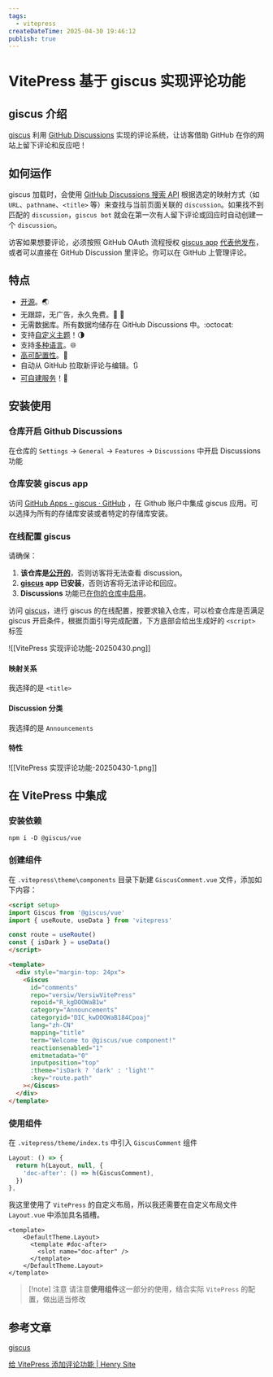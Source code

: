 ```yaml
---
tags:
  - vitepress
createDateTime: 2025-04-30 19:46:12
publish: true
---
```


# VitePress 基于 giscus 实现评论功能

## giscus 介绍

[giscus](https://giscus.app/zh-CN) 利用 [GitHub Discussions](https://docs.github.com/en/discussions) 实现的评论系统，让访客借助 GitHub 在你的网站上留下评论和反应吧！

## 如何运作

giscus 加载时，会使用 [GitHub Discussions 搜索 API](https://docs.github.com/en/graphql/guides/using-the-graphql-api-for-discussions#search) 根据选定的映射方式（如 `URL`、`pathname`、`<title>` 等）来查找与当前页面关联的 `discussion`。如果找不到匹配的 `discussion`，`giscus bot` 就会在第一次有人留下评论或回应时自动创建一个 `discussion`。

访客如果想要评论，必须按照 GitHub OAuth 流程授权 [giscus app](https://github.com/apps/giscus) [代表他发布](https://docs.github.com/en/developers/apps/identifying-and-authorizing-users-for-github-apps)，或者可以直接在 GitHub Discussion 里评论。你可以在 GitHub 上管理评论。

## 特点

- [开源](https://github.com/giscus/giscus)。🌏
- 无跟踪，无广告，永久免费。📡 🚫
- 无需数据库。所有数据均储存在 GitHub Discussions 中。:octocat:
- 支持[自定义主题](https://github.com/giscus/giscus/blob/main/ADVANCED-USAGE.md#data-theme)！🌗
- 支持[多种语言](https://github.com/giscus/giscus/blob/main/CONTRIBUTING.md#adding-localizations)。🌐
- [高可配置性](https://github.com/giscus/giscus/blob/main/ADVANCED-USAGE.md)。🔧
- 自动从 GitHub 拉取新评论与编辑。🔃
- [可自建服务](https://github.com/giscus/giscus/blob/main/SELF-HOSTING.md)！🤳


## 安装使用

### 仓库开启 Github Discussions

在仓库的 `Settings` -> `General` -> `Features` -> `Discussions` 中开启 Discussions 功能

### 仓库安装 giscus app

访问 [GitHub Apps - giscus · GitHub](https://github.com/apps/giscus) ，在 Github 账户中集成 giscus 应用。可以选择为所有的存储库安装或者特定的存储库安装。

### 在线配置 giscus

请确保：

1. **该仓库是[公开的](https://docs.github.com/en/github/administering-a-repository/managing-repository-settings/setting-repository-visibility#making-a-repository-public)**，否则访客将无法查看 discussion。
2. **[giscus](https://github.com/apps/giscus) app 已安装**，否则访客将无法评论和回应。
3. **Discussions** 功能已[在你的仓库中启用](https://docs.github.com/en/github/administering-a-repository/managing-repository-settings/enabling-or-disabling-github-discussions-for-a-repository)。

访问 [giscus](https://giscus.app/zh-CN)，进行 giscus 的在线配置，按要求输入仓库，可以检查仓库是否满足 giscus 开启条件，根据页面引导完成配置，下方底部会给出生成好的 `<script>` 标签

![[VitePress 实现评论功能-20250430.png]]

#### 映射关系

我选择的是 `<title>`

#### Discussion 分类

我选择的是 `Announcements`

#### 特性

![[VitePress 实现评论功能-20250430-1.png]]

## 在 VitePress 中集成

### 安装依赖

```shell
npm i -D @giscus/vue
```

### 创建组件

在 `.vitepress\theme\components` 目录下新建 `GiscusComment.vue` 文件，添加如下内容：

```html
<script setup>
import Giscus from '@giscus/vue'
import { useRoute, useData } from 'vitepress'

const route = useRoute()
const { isDark } = useData()
</script>

<template>
  <div style="margin-top: 24px">
    <Giscus
      id="comments"
      repo="versiw/VersiwVitePress"
      repoid="R_kgDOOWaB1w"
      category="Announcements"
      categoryid="DIC_kwDOOWaB184Cpoaj"
      lang="zh-CN"
      mapping="title"
      term="Welcome to @giscus/vue component!"
      reactionsenabled="1"
      emitmetadata="0"
      inputposition="top"
      :theme="isDark ? 'dark' : 'light'"
      :key="route.path"
    ></Giscus>
  </div>
</template>

```

### 使用组件

在 `.vitepress/theme/index.ts` 中引入 `GiscusComment` 组件

```ts
Layout: () => {
  return h(Layout, null, {
    'doc-after': () => h(GiscusComment),
  })
},
```

我这里使用了 `VitePress` 的自定义布局，所以我还需要在自定义布局文件 `Layout.vue` 中添加具名插槽。

```vue
<template>
    <DefaultTheme.Layout>
      <template #doc-after>
        <slot name="doc-after" />
      </template>
    </DefaultTheme.Layout>
</template>
```

> [!note] 注意
> 请注意**使用组件**这一部分的使用，结合实际 `VitePress` 的配置，做出适当修改


## 参考文章


[giscus](https://giscus.app/zh-CN)

[给 VitePress 添加评论功能 | Henry Site](https://site.quteam.com/technology/front-end/vitepress-comment/)



